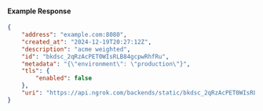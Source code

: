 <!-- Code generated for API Clients. DO NOT EDIT. -->

#### Example Response

```json
{
	"address": "example.com:8080",
	"created_at": "2024-12-19T20:27:12Z",
	"description": "acme weighted",
	"id": "bkdsc_2qRzAcPET0WIsRLB84gcpwRhfRu",
	"metadata": "{\"environment\": \"production\"}",
	"tls": {
		"enabled": false
	},
	"uri": "https://api.ngrok.com/backends/static/bkdsc_2qRzAcPET0WIsRLB84gcpwRhfRu"
}
```
